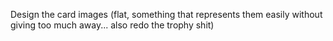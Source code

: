 Design the card images (flat, something that represents them easily without
giving too much away... also redo the trophy shit)
